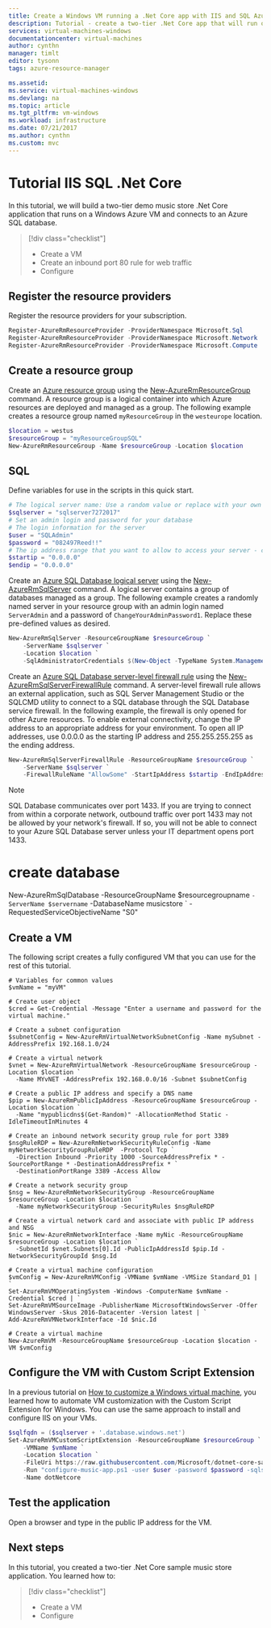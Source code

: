 ```yaml
---
title: Create a Windows VM running a .Net Core app with IIS and SQL Azure | Microsoft Docs
description: Tutorial - create a two-tier .Net Core app that will run on a VM using IIS and SQL.
services: virtual-machines-windows
documentationcenter: virtual-machines
author: cynthn
manager: timlt
editor: tysonn
tags: azure-resource-manager

ms.assetid: 
ms.service: virtual-machines-windows
ms.devlang: na
ms.topic: article
ms.tgt_pltfrm: vm-windows
ms.workload: infrastructure
ms.date: 07/21/2017
ms.author: cynthn
ms.custom: mvc
---
```


# Tutorial IIS SQL .Net Core 

In this tutorial, we will build a two-tier demo music store .Net Core application that runs on a Windows Azure VM and connects to an Azure SQL database.

> [!div class="checklist"]
> * Create a VM
> * Create an inbound port 80 rule for web traffic 
> * Configure

## Register the resource providers

Register the resource providers for your subscription.

```powershell
Register-AzureRmResourceProvider -ProviderNamespace Microsoft.Sql
Register-AzureRmResourceProvider -ProviderNamespace Microsoft.Network
Register-AzureRmResourceProvider -ProviderNamespace Microsoft.Compute
```
## Create a resource group

Create an [Azure resource group](../azure-resource-manager/resource-group-overview.md) using the [New-AzureRmResourceGroup](/powershell/module/azurerm.resources/new-azurermresourcegroup) command. A resource group is a logical container into which Azure resources are deployed and managed as a group. The following example creates a resource group named `myResourceGroup` in the `westeurope` location.

```powershell
$location = westus
$resourceGroup = "myResourceGroupSQL"
New-AzureRmResourceGroup -Name $resourceGroup -Location $location
```



## SQL


Define variables for use in the scripts in this quick start.

```powershell
# The logical server name: Use a random value or replace with your own value (do not capitalize)
$sqlserver = "sqlserver7272017"
# Set an admin login and password for your database
# The login information for the server
$user = "SQLAdmin"
$password = "082497Reed!!"
# The ip address range that you want to allow to access your server - change as appropriate
$startip = "0.0.0.0"
$endip = "0.0.0.0"

```


Create an [Azure SQL Database logical server](sql-database-features.md) using the [New-AzureRmSqlServer](/powershell/module/azurerm.sql/new-azurermsqlserver) command. A logical server contains a group of databases managed as a group. The following example creates a randomly named server in your resource group with an admin login named `ServerAdmin` and a password of `ChangeYourAdminPassword1`. Replace these pre-defined values as desired.

```powershell
New-AzureRmSqlServer -ResourceGroupName $resourceGroup `
    -ServerName $sqlserver `
    -Location $location `
    -SqlAdministratorCredentials $(New-Object -TypeName System.Management.Automation.PSCredential -ArgumentList $user, $(ConvertTo-SecureString -String $password -AsPlainText -Force))
```

Create an [Azure SQL Database server-level firewall rule](sql-database-firewall-configure.md) using the [New-AzureRmSqlServerFirewallRule](/powershell/module/azurerm.sql/new-azurermsqlserverfirewallrule) command. A server-level firewall rule allows an external application, such as SQL Server Management Studio or the SQLCMD utility to connect to a SQL database through the SQL Database service firewall. In the following example, the firewall is only opened for other Azure resources. To enable external connectivity, change the IP address to an appropriate address for your environment. To open all IP addresses, use 0.0.0.0 as the starting IP address and 255.255.255.255 as the ending address.

```powershell
New-AzureRmSqlServerFirewallRule -ResourceGroupName $resourceGroup `
    -ServerName $sqlserver `
    -FirewallRuleName "AllowSome" -StartIpAddress $startip -EndIpAddress $endip
```

> [!NOTE]
> SQL Database communicates over port 1433. If you are trying to connect from within a corporate network, outbound traffic over port 1433 may not be allowed by your network's firewall. If so, you will not be able to connect to your Azure SQL Database server unless your IT department opens port 1433.
>


# create database
New-AzureRmSqlDatabase  -ResourceGroupName $resourcegroupname `
    -ServerName $servername `
    -DatabaseName musicstore `
    -RequestedServiceObjectiveName "S0"


## Create a VM

The following script creates a fully configured VM that you can use for the rest of this tutorial.

```
# Variables for common values
$vmName = "myVM"

# Create user object
$cred = Get-Credential -Message "Enter a username and password for the virtual machine."

# Create a subnet configuration
$subnetConfig = New-AzureRmVirtualNetworkSubnetConfig -Name mySubnet -AddressPrefix 192.168.1.0/24

# Create a virtual network
$vnet = New-AzureRmVirtualNetwork -ResourceGroupName $resourceGroup -Location $location `
  -Name MYvNET -AddressPrefix 192.168.0.0/16 -Subnet $subnetConfig

# Create a public IP address and specify a DNS name
$pip = New-AzureRmPublicIpAddress -ResourceGroupName $resourceGroup -Location $location `
  -Name "mypublicdns$(Get-Random)" -AllocationMethod Static -IdleTimeoutInMinutes 4

# Create an inbound network security group rule for port 3389
$nsgRuleRDP = New-AzureRmNetworkSecurityRuleConfig -Name myNetworkSecurityGroupRuleRDP  -Protocol Tcp `
  -Direction Inbound -Priority 1000 -SourceAddressPrefix * -SourcePortRange * -DestinationAddressPrefix * `
  -DestinationPortRange 3389 -Access Allow

# Create a network security group
$nsg = New-AzureRmNetworkSecurityGroup -ResourceGroupName $resourceGroup -Location $location `
  -Name myNetworkSecurityGroup -SecurityRules $nsgRuleRDP

# Create a virtual network card and associate with public IP address and NSG
$nic = New-AzureRmNetworkInterface -Name myNic -ResourceGroupName $resourceGroup -Location $location `
  -SubnetId $vnet.Subnets[0].Id -PublicIpAddressId $pip.Id -NetworkSecurityGroupId $nsg.Id

# Create a virtual machine configuration
$vmConfig = New-AzureRmVMConfig -VMName $vmName -VMSize Standard_D1 | `
Set-AzureRmVMOperatingSystem -Windows -ComputerName $vmName -Credential $cred | `
Set-AzureRmVMSourceImage -PublisherName MicrosoftWindowsServer -Offer WindowsServer -Skus 2016-Datacenter -Version latest | `
Add-AzureRmVMNetworkInterface -Id $nic.Id

# Create a virtual machine
New-AzureRmVM -ResourceGroupName $resourceGroup -Location $location -VM $vmConfig
```

## Configure the VM with Custom Script Extension
In a previous tutorial on [How to customize a Windows virtual machine](tutorial-automate-vm-deployment.md), you learned how to automate VM customization with the Custom Script Extension for Windows. You can use the same approach to install and configure IIS on your VMs.


```powershell
$sqlfqdn = ($sqlserver + '.database.windows.net')
Set-AzureRmVMCustomScriptExtension -ResourceGroupName $resourceGroup `
    -VMName $vmName `
    -Location $location `
    -FileUri https://raw.githubusercontent.com/Microsoft/dotnet-core-sample-templates/master/dotnet-core-music-windows/scripts/configure-music-app.ps1  `
    -Run "configure-music-app.ps1 -user $user -password $password -sqlserver $sqlfqdn" `
    -Name dotNetcore
```

## Test the application

Open a browser and type in the public IP address for the VM.



## Next steps

In this tutorial, you created a two-tier .Net Core sample music store application. You learned how to:

> [!div class="checklist"]
> * Create a VM
> * Configure 

